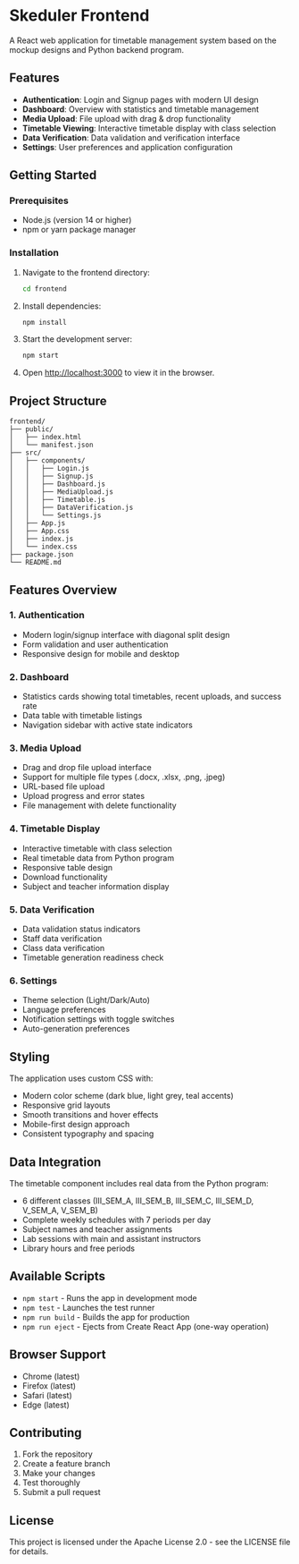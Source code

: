 # Skeduler Frontend

A React web application for timetable management system based on the mockup designs and Python backend program.

## Features

- **Authentication**: Login and Signup pages with modern UI design
- **Dashboard**: Overview with statistics and timetable management
- **Media Upload**: File upload with drag & drop functionality
- **Timetable Viewing**: Interactive timetable display with class selection
- **Data Verification**: Data validation and verification interface
- **Settings**: User preferences and application configuration

## Getting Started

### Prerequisites

- Node.js (version 14 or higher)
- npm or yarn package manager

### Installation

1. Navigate to the frontend directory:
   ```bash
   cd frontend
   ```

2. Install dependencies:
   ```bash
   npm install
   ```

3. Start the development server:
   ```bash
   npm start
   ```

4. Open [http://localhost:3000](http://localhost:3000) to view it in the browser.

## Project Structure

```
frontend/
├── public/
│   ├── index.html
│   └── manifest.json
├── src/
│   ├── components/
│   │   ├── Login.js
│   │   ├── Signup.js
│   │   ├── Dashboard.js
│   │   ├── MediaUpload.js
│   │   ├── Timetable.js
│   │   ├── DataVerification.js
│   │   └── Settings.js
│   ├── App.js
│   ├── App.css
│   ├── index.js
│   └── index.css
├── package.json
└── README.md
```

## Features Overview

### 1. Authentication
- Modern login/signup interface with diagonal split design
- Form validation and user authentication
- Responsive design for mobile and desktop

### 2. Dashboard
- Statistics cards showing total timetables, recent uploads, and success rate
- Data table with timetable listings
- Navigation sidebar with active state indicators

### 3. Media Upload
- Drag and drop file upload interface
- Support for multiple file types (.docx, .xlsx, .png, .jpeg)
- URL-based file upload
- Upload progress and error states
- File management with delete functionality

### 4. Timetable Display
- Interactive timetable with class selection
- Real timetable data from Python program
- Responsive table design
- Download functionality
- Subject and teacher information display

### 5. Data Verification
- Data validation status indicators
- Staff data verification
- Class data verification
- Timetable generation readiness check

### 6. Settings
- Theme selection (Light/Dark/Auto)
- Language preferences
- Notification settings with toggle switches
- Auto-generation preferences

## Styling

The application uses custom CSS with:
- Modern color scheme (dark blue, light grey, teal accents)
- Responsive grid layouts
- Smooth transitions and hover effects
- Mobile-first design approach
- Consistent typography and spacing

## Data Integration

The timetable component includes real data from the Python program:
- 6 different classes (III_SEM_A, III_SEM_B, III_SEM_C, III_SEM_D, V_SEM_A, V_SEM_B)
- Complete weekly schedules with 7 periods per day
- Subject names and teacher assignments
- Lab sessions with main and assistant instructors
- Library hours and free periods

## Available Scripts

- `npm start` - Runs the app in development mode
- `npm test` - Launches the test runner
- `npm run build` - Builds the app for production
- `npm run eject` - Ejects from Create React App (one-way operation)

## Browser Support

- Chrome (latest)
- Firefox (latest)
- Safari (latest)
- Edge (latest)

## Contributing

1. Fork the repository
2. Create a feature branch
3. Make your changes
4. Test thoroughly
5. Submit a pull request

## License

This project is licensed under the Apache License 2.0 - see the LICENSE file for details.